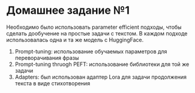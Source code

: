 # Домашнее задание №1
Необходимо было использовать parameter efficient подходы, чтобы сделать дообучение на простые задачи с текстом. В каждом подходе использовалась одна и та же модель с HuggingFace.
1. Prompt-tuning: использование обучаемых параметров для переворачивания фразы
2. Prompt-tuning thruogh PEFT: использование библиотеки для той же задачи
3. Adapters: был использован адаптер Lora для задачи продолжения текста в виде стихотворения
